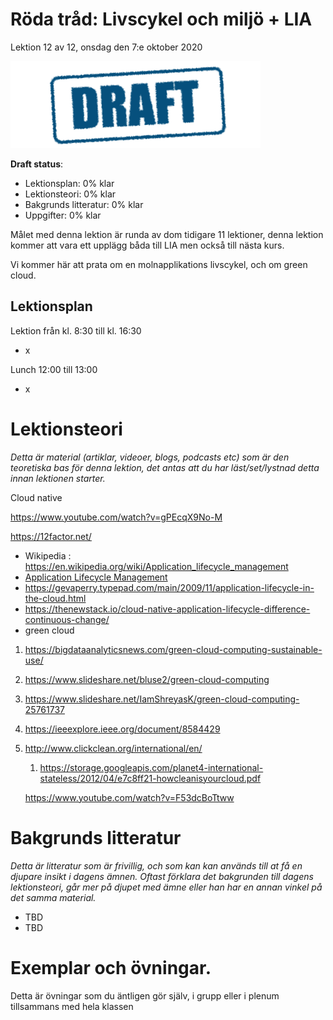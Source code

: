 # Röda tråd: Livscykel och miljö + LIA

Lektion 12 av 12, onsdag den 7:e oktober 2020

![Draft](/assets/images/draft.png)

**Draft status**:

* Lektionsplan: 0% klar
* Lektionsteori: 0% klar
* Bakgrunds litteratur: 0% klar
* Uppgifter: 0% klar

Målet med denna lektion är runda av dom tidigare 11 lektioner, denna lektion kommer att vara ett upplägg båda till LIA men också till nästa kurs.

Vi kommer här att prata om en molnapplikations livscykel, och om green cloud.

## Lektionsplan
Lektion från kl. 8:30 till kl. 16:30

* x

Lunch 12:00 till 13:00

* x

# Lektionsteori
*Detta är material (artiklar, videoer, blogs, podcasts etc) som är den teoretiska bas för denna lektion, det antas att du har läst/set/lystnad detta innan lektionen starter.*

Cloud native

https://www.youtube.com/watch?v=gPEcqX9No-M

https://12factor.net/

* Wikipedia : https://en.wikipedia.org/wiki/Application_lifecycle_management
* [Application Lifecycle Management](https://apprenda.com/library/glossary/a-definition-of-application-lifecycle-management/)
* https://gevaperry.typepad.com/main/2009/11/application-lifecycle-in-the-cloud.html
* https://thenewstack.io/cloud-native-application-lifecycle-difference-continuous-change/
* green cloud
1. https://bigdataanalyticsnews.com/green-cloud-computing-sustainable-use/
  2. https://www.slideshare.net/bluse2/green-cloud-computing
  3. https://www.slideshare.net/IamShreyasK/green-cloud-computing-25761737
  4. https://ieeexplore.ieee.org/document/8584429
  5. http://www.clickclean.org/international/en/
     
     1. https://storage.googleapis.com/planet4-international-stateless/2012/04/e7c8ff21-howcleanisyourcloud.pdf
     
     https://www.youtube.com/watch?v=F53dcBoTtww

# Bakgrunds litteratur

*Detta är litteratur som är frivillig, och som kan kan används till at få en djupare insikt i dagens ämnen. Oftast förklara det bakgrunden till dagens lektionsteori, går mer på djupet med ämne eller han har en annan vinkel på det samma material.*

* TBD
* TBD

# Exemplar och övningar. 

Detta är övningar som du äntligen gör själv, i grupp eller i plenum tillsammans med hela klassen